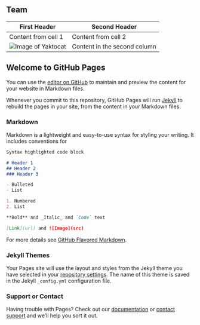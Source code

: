 ## Team

First Header | Second Header
------------ | -------------
Content from cell 1 | Content from cell 2
![Image of Yaktocat](https://media.licdn.com/dms/image/C5603AQHEiKMZuLjoug/profile-displayphoto-shrink_200_200/0?e=1550707200&v=beta&t=heCE86k7tzYa1902ENH2lb8U2_HxIJNhUZtk2agSbag) | Content in the second column

## Welcome to GitHub Pages

You can use the [editor on GitHub](https://github.com/pjheden/DDS-project/edit/master/index.md) to maintain and preview the content for your website in Markdown files.

Whenever you commit to this repository, GitHub Pages will run [Jekyll](https://jekyllrb.com/) to rebuild the pages in your site, from the content in your Markdown files.

### Markdown

Markdown is a lightweight and easy-to-use syntax for styling your writing. It includes conventions for

```markdown
Syntax highlighted code block

# Header 1
## Header 2
### Header 3

- Bulleted
- List

1. Numbered
2. List

**Bold** and _Italic_ and `Code` text

[Link](url) and ![Image](src)
```

For more details see [GitHub Flavored Markdown](https://guides.github.com/features/mastering-markdown/).

### Jekyll Themes

Your Pages site will use the layout and styles from the Jekyll theme you have selected in your [repository settings](https://github.com/pjheden/DDS-project/settings). The name of this theme is saved in the Jekyll `_config.yml` configuration file.

### Support or Contact

Having trouble with Pages? Check out our [documentation](https://help.github.com/categories/github-pages-basics/) or [contact support](https://github.com/contact) and we’ll help you sort it out.
